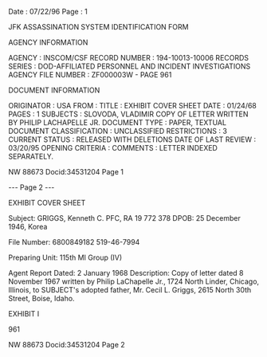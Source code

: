 Date : 07/22/96
Page : 1

JFK ASSASSINATION SYSTEM
IDENTIFICATION FORM

AGENCY INFORMATION

AGENCY : INSCOM/CSF
RECORD NUMBER : 194-10013-10006
RECORDS SERIES : DOD-AFFILIATED PERSONNEL AND INCIDENT INVESTIGATIONS
AGENCY FILE NUMBER : ZF000003W - PAGE 961

DOCUMENT INFORMATION

ORIGINATOR : USA
FROM :
TITLE : EXHIBIT COVER SHEET
DATE : 01/24/68
PAGES : 1
SUBJECTS : SLOVODA, VLADIMIR
COPY OF LETTER WRITTEN BY PHILIP LACHAPELLE JR.
DOCUMENT TYPE : PAPER, TEXTUAL DOCUMENT
CLASSIFICATION : UNCLASSIFIED
RESTRICTIONS : 3
CURRENT STATUS : RELEASED WITH DELETIONS
DATE OF LAST REVIEW : 03/20/95
OPENING CRITERIA :
COMMENTS : LETTER INDEXED SEPARATELY.

NW 88673 Docid:34531204 Page 1

--- Page 2 ---

EXHIBIT COVER SHEET

Subject: GRIGGS, Kenneth C.
PFC, RA 19 772 378
DPOB: 25 December 1946, Korea

File Number: 6800849182
519-46-7994

Preparing Unit: 115th MI Group (IV)

Agent Report Dated: 2 January 1968
Description: Copy of letter dated 8 November 1967 written by Philip
LaChapelle Jr., 1724 North Linder, Chicago, Illinois,
to SUBJECT's adopted father, Mr. Cecil L. Griggs,
2615 North 30th Street, Boise, Idaho.

EXHIBIT I

961

NW 88673 Docid:34531204 Page 2
